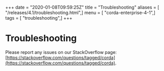+++
date = "2020-01-08T09:59:25Z"
title = "Troubleshooting"
aliases = [ "/releases/4.1/troubleshooting.html",]
menu = [ "corda-enterprise-4-1",]
tags = [ "troubleshooting",]
+++


# Troubleshooting

Please report any issues on our StackOverflow page: [https://stackoverflow.com/questions/tagged/corda](https://stackoverflow.com/questions/tagged/corda).


